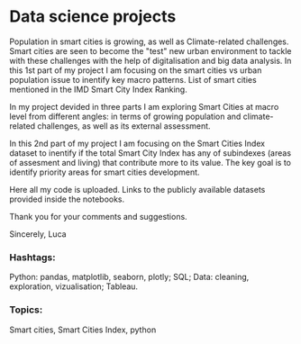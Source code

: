 # Data science projects

Population in smart cities is growing, as well as Climate-related challenges. Smart cities are seen to become the "test" new urban environment to tackle with these challenges with the help of digitalisation and big data analysis.  In this 1st part of my project I am focusing on the smart cities vs urban population issue to inentify key macro patterns.  List of smart cities mentioned in the IMD Smart City Index Ranking.

In my project devided in three parts I am exploring Smart Cities at macro level from different angles: in terms of growing population and climate-related challenges, as well as its external assessment.

In this 2nd part of my project I am focusing on the Smart Cities Index dataset to inentify if the total Smart City Index has any of subindexes (areas of assesment and living) that contribute more to its value. The key goal is to identify priority areas for smart cities development.


Here all my code is uploaded. Links to the publicly available datasets provided inside the notebooks.

Thank you for your comments and suggestions.

Sincerely,
Luca

### Hashtags: 
Python: pandas, matplotlib, seaborn, plotly; SQL; Data: cleaning, exploration, vizualisation; Tableau.

### Topics: 
Smart cities, Smart Cities Index, python
